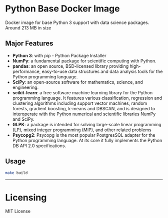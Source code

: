 Python Base Docker Image
================

Docker image for base Python 3 support with data science packages. Around 213 MB in size

## Major Features
- **Python 3**: with pip - Python Package Installer
- **NumPy**: a fundamental package for scientific computing with Python.
- **pandas**: an open source, BSD-licensed library providing high-performance, easy-to-use data structures and data analysis tools for the Python programming language.
- **SciPy**: an open-source software for mathematics, science, and engineering.
- **scikit-learn**: a free software machine learning library for the Python programming language. It features various classification, regression and clustering algorithms including support vector machines, random forests, gradient boosting, k-means and DBSCAN, and is designed to interoperate with the Python numerical and scientific libraries NumPy and SciPy.
- **GLPK**: a package is intended for solving large-scale linear programming (LP), mixed integer programming (MIP), and other related problems
- **Psycopg2**: Psycopg is the most popular PostgresSQL adapter for the Python programming language. At its core it fully implements the Python DB API 2.0 specifications.

## Usage
```bash
make build
```

-----

Licensing
=========
MIT License